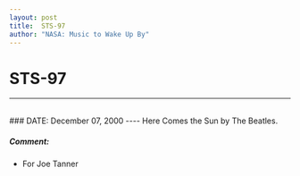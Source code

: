 ```yaml
---
layout: post
title:  STS-97
author: "NASA: Music to Wake Up By"
---
```


# STS-97
----
<br/>
### DATE: December 07, 2000
----
Here Comes the Sun by The Beatles.

##### Comment:
* For Joe Tanner
